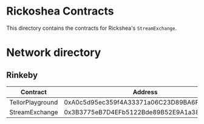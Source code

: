 # Rickoshea Contracts
This directory contains the contracts for Rickshea's `StreamExchange`.

# Network directory
## Rinkeby
| Contract | Address |
|----------|---------|
| TellorPlayground | 0xA0c5d95ec359f4A33371a06C23D89BA6Fc591A97 |
| StreamExchange   | 0x3B3775eB7D4EFb5122Bde89B52E9A1a3813bB4F9 |
